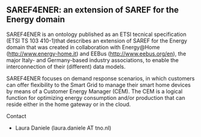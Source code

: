## SAREF4ENER: an extension of SAREF for the Energy domain

SAREF4ENER is an ontology published as an ETSI tecnical specification (ETSI TS 103 410-1)that describes an extension of SAREF for the Energy domain that was created in collaboration with Energy@Home (http://www.energy-home.it) and EEBus (http://www.eebus.org/en), the major Italy- and Germany-based industry associations, to enable the interconnection of their (different) data models.

SAREF4ENER focuses on demand response scenarios, in which customers can offer flexibility to the Smart Grid to manage their smart home devices by means of a Customer Energy Manager (CEM). The CEM is a logical function for optimizing energy consumption and/or production that can reside either in the home gateway or in the cloud.

Contact

* Laura Daniele (laura.daniele AT tno.nl)
